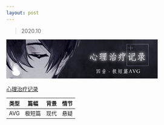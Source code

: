 ```yaml
---
layout: post
---
```


> 2020.10

![](images/sig_game_record_mental_healing.png)

[心理治疗记录](https://rpg.blue/thread-483685-1-1.html)

类型 | 篇幅 | 背景 | 情节
---- | ---- | ---- | ----
AVG | 极短篇 | 现代 | 悬疑
